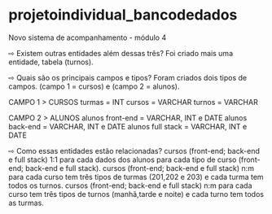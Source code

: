 # projetoindividual_bancodedados
Novo sistema de acompanhamento - módulo 4


⇨ Existem outras entidades além dessas três?
Foi criado mais uma entidade, tabela (turnos).

⇨ Quais são os principais campos e tipos?
Foram criados dois tipos de campos. (campo 1 = cursos) e (campo 2 = alunos).

CAMPO 1 > CURSOS
turmas = INT
cursos = VARCHAR
turnos = VARCHAR

CAMPO 2 > ALUNOS
alunos front-end = VARCHAR, INT e DATE
alunos back-end = VARCHAR, INT e DATE
alunos full stack = VARCHAR, INT e DATE

⇨ Como essas entidades estão relacionadas?
cursos (front-end; back-end e full stack) 1:1 para cada dados dos alunos para cada tipo de curso (front-end; back-end e full stack).
cursos (front-end; back-end e full stack) n:m para cada curso tem três tipos de turmas (201,202 e 203) e cada turma tem todos os turnos.
cursos (front-end; back-end e full stack) n:m para cada curso tem três tipos de turnos (manhã,tarde e noite) e cada turno tem todos as turmas.
